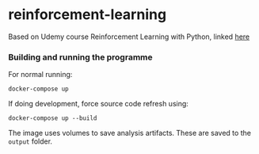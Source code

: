 # reinforcement-learning
Based on Udemy course Reinforcement Learning with Python, linked [here](https://www.udemy.com/course/artificial-intelligence-reinforcement-learning-in-python/?LSNPUBID=Jbc0N5ZkDzk&ranEAID=Jbc0N5ZkDzk&ranMID=39197&ranSiteID=Jbc0N5ZkDzk-._h1PEob2obmKoVouzF9iQ)

### Building and running the programme
For normal running:
```
docker-compose up
````

If doing development, force source code refresh using:
```
docker-compose up --build
````

The image uses volumes to save analysis artifacts. These are saved to the `output` folder.
